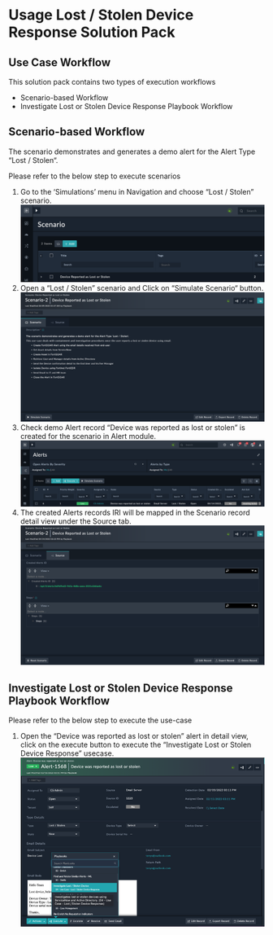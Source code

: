 # Usage Lost / Stolen Device Response Solution Pack
## Use Case Workflow
This solution pack contains two types of execution workflows
- Scenario-based Workflow
- Investigate Lost or Stolen Device Response Playbook Workflow

## Scenario-based Workflow
The scenario demonstrates and generates a demo alert for the Alert Type “Lost / Stolen“.

Please refer to the below step to execute scenarios
1.	Go to the ‘Simulations’ menu in Navigation and choose “Lost / Stolen” scenario.
    ![Select Scenario](media/selectScenario.png)  
2. Open a “Lost / Stolen” scenario and Click on “Simulate Scenario“ button.
    ![Simulate Scenario](media/simulateScenario.png) 
3. Check demo Alert record “Device was reported as lost or stolen” is created for the scenario in Alert module.
    ![Demo Alert](media/demoAlert.png) 
4. The created Alerts records IRI will be mapped in the Scenario record detail view under the Source tab.
    ![Alert Record IRI](media/alertsRecordsIRI.png)

## Investigate Lost or Stolen Device Response Playbook Workflow
Please refer to the below step to execute the use-case
1.	Open the “Device was reported as lost or stolen” alert in detail view, click on the execute button to execute the “Investigate Lost or Stolen Device Response” usecase.
    ![Use-Case](media/usecase.png)